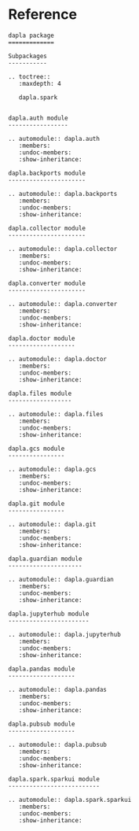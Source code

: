 # Reference

<!--
The content of the {eval-rst} block below is generated by the command:
poetry run sphinx-apidoc -T -f -t ./docs/templates -o ./docs ./src
from the root directory.

You need to rerun the command when python files are added, deleted or renamed.
Copy the content from the generated
dapla.rst file to the {eval-rst} block below and
delete the .rst file afterwards.
-->

```{eval-rst}
dapla package
=============

Subpackages
-----------

.. toctree::
   :maxdepth: 4

   dapla.spark


dapla.auth module
-----------------

.. automodule:: dapla.auth
   :members:
   :undoc-members:
   :show-inheritance:

dapla.backports module
----------------------

.. automodule:: dapla.backports
   :members:
   :undoc-members:
   :show-inheritance:

dapla.collector module
----------------------

.. automodule:: dapla.collector
   :members:
   :undoc-members:
   :show-inheritance:

dapla.converter module
----------------------

.. automodule:: dapla.converter
   :members:
   :undoc-members:
   :show-inheritance:

dapla.doctor module
-------------------

.. automodule:: dapla.doctor
   :members:
   :undoc-members:
   :show-inheritance:

dapla.files module
------------------

.. automodule:: dapla.files
   :members:
   :undoc-members:
   :show-inheritance:

dapla.gcs module
----------------

.. automodule:: dapla.gcs
   :members:
   :undoc-members:
   :show-inheritance:

dapla.git module
----------------

.. automodule:: dapla.git
   :members:
   :undoc-members:
   :show-inheritance:

dapla.guardian module
---------------------

.. automodule:: dapla.guardian
   :members:
   :undoc-members:
   :show-inheritance:

dapla.jupyterhub module
-----------------------

.. automodule:: dapla.jupyterhub
   :members:
   :undoc-members:
   :show-inheritance:

dapla.pandas module
-------------------

.. automodule:: dapla.pandas
   :members:
   :undoc-members:
   :show-inheritance:

dapla.pubsub module
-------------------

.. automodule:: dapla.pubsub
   :members:
   :undoc-members:
   :show-inheritance:

dapla.spark.sparkui module
--------------------------

.. automodule:: dapla.spark.sparkui
   :members:
   :undoc-members:
   :show-inheritance:
```
